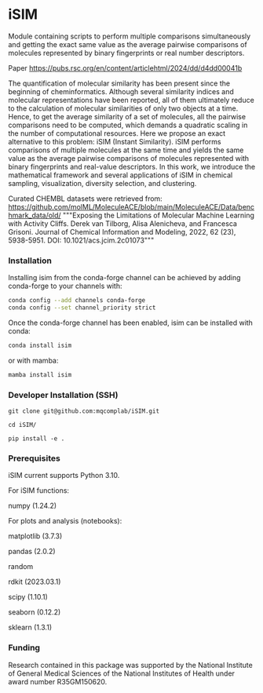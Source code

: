 # iSIM
Module containing scripts to perform multiple comparisons simultaneously and getting the exact same value as the average pairwise comparisons of molecules represented by binary fingerprints or real number descriptors.

Paper
https://pubs.rsc.org/en/content/articlehtml/2024/dd/d4dd00041b

The quantification of molecular similarity has been present since the beginning of cheminformatics. Although several similarity indices and molecular representations have been reported, all of them ultimately reduce to the calculation of molecular similarities of only two objects at a time. Hence, to get the average similarity of a set of molecules, all the pairwise comparisons need to be computed, which demands a quadratic scaling in the number of computational resources. Here we propose an exact alternative to this problem: iSIM (Instant Similarity). iSIM performs comparisons of multiple molecules at the same time and yields the same value as the average pairwise comparisons of molecules represented with binary fingerprints and real-value descriptors. In this work, we introduce the mathematical framework and several applications of iSIM in chemical sampling, visualization, diversity selection, and clustering.


Curated CHEMBL datasets were retrieved from:
https://github.com/molML/MoleculeACE/blob/main/MoleculeACE/Data/benchmark_data/old/
"""Exposing the Limitations of Molecular Machine Learning with Activity Cliffs. Derek van Tilborg, Alisa Alenicheva, and Francesca Grisoni. Journal of Chemical Information and Modeling, 2022, 62 (23), 5938-5951. DOI: 10.1021/acs.jcim.2c01073"""

### Installation

Installing isim from the conda-forge channel can be achieved by adding conda-forge to your channels with:

```bash
conda config --add channels conda-forge
conda config --set channel_priority strict
```

Once the conda-forge channel has been enabled, isim can be installed with conda:

```bash
conda install isim
```
or with mamba:

```bash
mamba install isim
```

### Developer Installation (SSH)
`git clone git@github.com:mqcomplab/iSIM.git`

`cd iSIM/`

`pip install -e .`
### Prerequisites
iSIM current supports Python 3.10. 

For iSIM functions:

numpy (1.24.2)

For plots and analysis (notebooks):

matplotlib (3.7.3)

pandas (2.0.2)

random 

rdkit (2023.03.1)

scipy (1.10.1)

seaborn (0.12.2)

sklearn (1.3.1)

### Funding
Research contained in this package was supported by the National Institute of General Medical Sciences of the National Institutes  of  Health  under  award  number  R35GM150620. 

